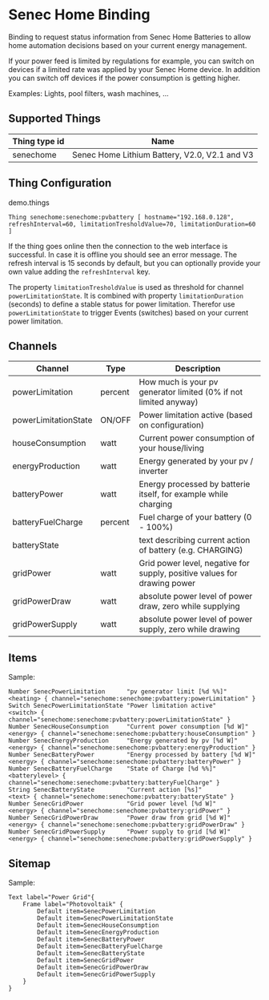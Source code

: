 # Senec Home Binding

Binding to request status information from Senec Home Batteries to allow home automation decisions based on your current energy management.

If your power feed is limited by regulations for example, you can switch on devices if a limited rate was applied by your Senec Home device.
In addition you can switch off devices if the power consumption is getting higher.

Examples: Lights, pool filters, wash machines, ...

## Supported Things

| Thing type id        | Name                                          |
|----------------------|-----------------------------------------------|
| senechome            | Senec Home Lithium Battery, V2.0, V2.1 and V3 |


## Thing Configuration

demo.things

```
Thing senechome:senechome:pvbattery [ hostname="192.168.0.128", refreshInterval=60, limitationTresholdValue=70, limitationDuration=60 ]
```

If the thing goes online then the connection to the web interface is successful.
In case it is offline you should see an error message.
The refresh interval is 15 seconds by default, but you can optionally provide your own value adding the `refreshInterval` key.

The property `limitationTresholdValue` is used as threshold for channel `powerLimitationState`. It is combined with property `limitationDuration` (seconds) to define a stable status for power limitation. Therefor use `powerLimitationState` to trigger Events (switches) based on your current power limitation.

## Channels

| Channel              | Type    | Description                                                              |
|----------------------|---------|--------------------------------------------------------------------------|
| powerLimitation      | percent | How much is your pv generator limited (0% if not limited anyway)         |
| powerLimitationState | ON/OFF  | Power limitation active (based on configuration)                         |
| houseConsumption     | watt    | Current power consumption of your house/living                           |
| energyProduction     | watt    | Energy generated by your pv / inverter                                   |
| batteryPower         | watt    | Energy processed by batterie itself, for example while charging          |
| batteryFuelCharge    | percent | Fuel charge of your battery (0 - 100%)                                   |
| batteryState         |         | text describing current action of battery (e.g. CHARGING)                |
| gridPower            | watt    | Grid power level, negative for supply, positive values for drawing power |
| gridPowerDraw        | watt    | absolute power level of power draw, zero while supplying                 |
| gridPowerSupply      | watt    | absolute power level of power supply, zero while drawing                 |

## Items

Sample:

```
Number SenecPowerLimitation      "pv generator limit [%d %%]"         <heating> { channel="senechome:senechome:pvbattery:powerLimitation" }
Switch SenecPowerLimitationState "Power limitation active"             <switch> { channel="senechome:senechome:pvbattery:powerLimitationState" }
Number SenecHouseConsumption     "Current power consumption [%d W]"    <energy> { channel="senechome:senechome:pvbattery:houseConsumption" }
Number SenecEnergyProduction     "Energy generated by pv [%d W]"       <energy> { channel="senechome:senechome:pvbattery:energyProduction" }
Number SenecBatteryPower         "Energy processed by battery [%d W]"  <energy> { channel="senechome:senechome:pvbattery:batteryPower" }
Number SenecBatteryFuelCharge    "State of Charge [%d %%]"       <batterylevel> { channel="senechome:senechome:pvbattery:batteryFuelCharge" }
String SenecBatteryState         "Current action [%s]"                   <text> { channel="senechome:senechome:pvbattery:batteryState" }
Number SenecGridPower            "Grid power level [%d W]"             <energy> { channel="senechome:senechome:pvbattery:gridPower" }
Number SenecGridPowerDraw        "Power draw from grid [%d W]"         <energy> { channel="senechome:senechome:pvbattery:gridPowerDraw" }
Number SenecGridPowerSupply      "Power supply to grid [%d W]"         <energy> { channel="senechome:senechome:pvbattery:gridPowerSupply" }
```

## Sitemap

Sample:

```
Text label="Power Grid"{
    Frame label="Photovoltaik" {
        Default item=SenecPowerLimitation
        Default item=SenecPowerLimitationState
        Default item=SenecHouseConsumption
        Default item=SenecEnergyProduction
        Default item=SenecBatteryPower
        Default item=SenecBatteryFuelCharge
        Default item=SenecBatteryState
        Default item=SenecGridPower
        Default item=SenecGridPowerDraw
        Default item=SenecGridPowerSupply
    }
}
```
